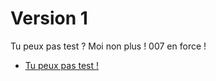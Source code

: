 Version 1
=========
Tu peux pas test ? Moi non plus ! 007 en force !

- [Tu peux pas test !](http://aruileen.com)
